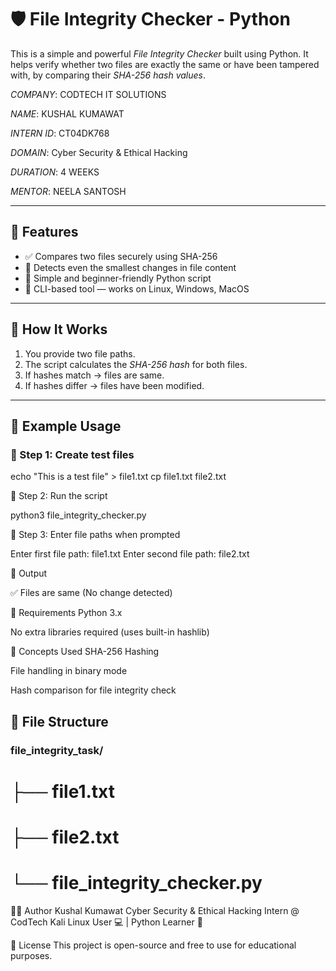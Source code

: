 # 🛡️ File Integrity Checker - Python

This is a simple and powerful *File Integrity Checker* built using Python. It helps verify whether two files are exactly the same or have been tampered with, by comparing their *SHA-256 hash values*.

*COMPANY*: CODTECH IT SOLUTIONS

*NAME*: KUSHAL KUMAWAT

*INTERN ID*: CT04DK768

*DOMAIN*: Cyber Security & Ethical Hacking

*DURATION*: 4 WEEKS

*MENTOR*: NEELA SANTOSH

---

## 📌 Features

- ✅ Compares two files securely using SHA-256
- 🔐 Detects even the smallest changes in file content
- 🧠 Simple and beginner-friendly Python script
- 📂 CLI-based tool — works on Linux, Windows, MacOS

---

## 🚀 How It Works

1. You provide two file paths.
2. The script calculates the *SHA-256 hash* for both files.
3. If hashes match → files are same.
4. If hashes differ → files have been modified.

---

## 🧪 Example Usage

### 🔹 Step 1: Create test files

echo "This is a test file" > file1.txt
cp file1.txt file2.txt

🔹 Step 2: Run the script

python3 file_integrity_checker.py

🔹 Step 3: Enter file paths when prompted

Enter first file path: file1.txt
Enter second file path: file2.txt

🔹 Output

✅ Files are same (No change detected)

🧰 Requirements
Python 3.x

No extra libraries required (uses built-in hashlib)

🧠 Concepts Used
SHA-256 Hashing

File handling in binary mode

Hash comparison for file integrity check

## 📁 File Structure

### file_integrity_task/
# ├── file1.txt
# ├── file2.txt
# └── file_integrity_checker.py

👨‍💻 Author
Kushal Kumawat
Cyber Security & Ethical Hacking Intern @ CodTech
Kali Linux User 💻 | Python Learner 🐍

📜 License
This project is open-source and free to use for educational purposes.
